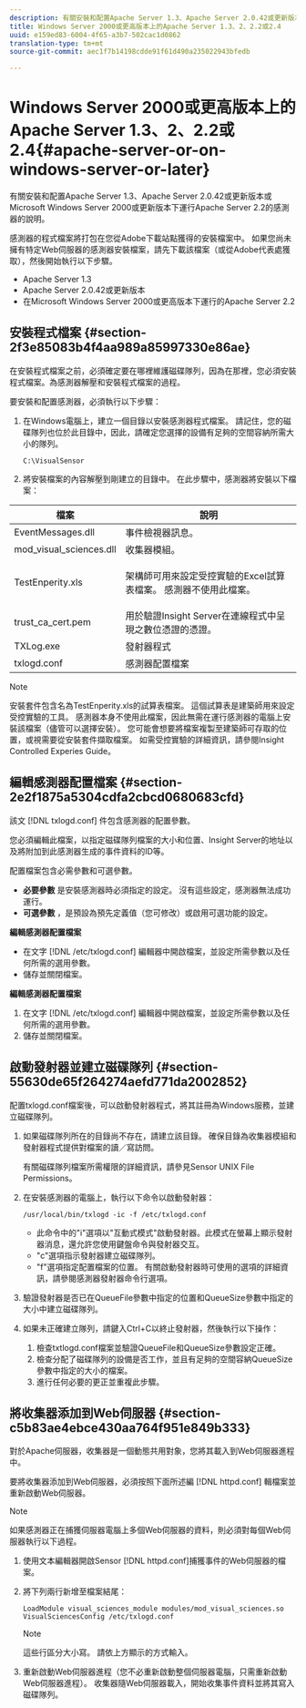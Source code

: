 ```yaml
---
description: 有關安裝和配置Apache Server 1.3、Apache Server 2.0.42或更新版本或Microsoft Windows Server 2000或更新版本下運行Apache Server 2.2的感測器的說明。
title: Windows Server 2000或更高版本上的Apache Server 1.3、2、2.2或2.4
uuid: e159ed83-6004-4f65-a3b7-502cac1d0862
translation-type: tm+mt
source-git-commit: aec1f7b14198cdde91f61d490a235022943bfedb

---
```



# Windows Server 2000或更高版本上的Apache Server 1.3、2、2.2或2.4{#apache-server-or-on-windows-server-or-later}

有關安裝和配置Apache Server 1.3、Apache Server 2.0.42或更新版本或Microsoft Windows Server 2000或更新版本下運行Apache Server 2.2的感測器的說明。

感測器的程式檔案將打包在您從Adobe下載站點獲得的安裝檔案中。 如果您尚未擁有特定Web伺服器的感測器安裝檔案，請先下載該檔案（或從Adobe代表處獲取），然後開始執行以下步驟。

* Apache Server 1.3
* Apache Server 2.0.42或更新版本
* 在Microsoft Windows Server 2000或更高版本下運行的Apache Server 2.2

## 安裝程式檔案 {#section-2f3e85083b4f4aa989a85997330e86ae}

在安裝程式檔案之前，必須確定要在哪裡維護磁碟隊列，因為在那裡，您必須安裝程式檔案。為感測器解壓和安裝程式檔案的過程。

要安裝和配置感測器，必須執行以下步驟：

1. 在Windows電腦上，建立一個目錄以安裝感測器程式檔案。 請記住，您的磁碟隊列也位於此目錄中，因此，請確定您選擇的設備有足夠的空間容納所需大小的隊列。

   ```
   C:\VisualSensor
   ```

1. 將安裝檔案的內容解壓到剛建立的目錄中。 在此步驟中，感測器將安裝以下檔案：

<table id="table_ABFF5F92271B4F3CB0AC68DAB6A5709F"> 
 <thead> 
  <tr> 
   <th colname="col1" class="entry"> 檔案 </th> 
   <th colname="col2" class="entry"> 說明 </th> 
  </tr> 
 </thead>
 <tbody> 
  <tr> 
   <td colname="col1"> EventMessages.dll </td> 
   <td colname="col2"> 事件檢視器訊息。 </td> 
  </tr> 
  <tr> 
   <td colname="col1"> mod_visual_sciences.dll </td> 
   <td colname="col2"> 收集器模組。 </td> 
  </tr> 
  <tr> 
   <td colname="col1"> <p>TestEnperity.xls </p> </td> 
   <td colname="col2"> <p>架構師可用來設定受控實驗的Excel試算表檔案。 感測器不使用此檔案。 </p> </td> 
  </tr> 
  <tr> 
   <td colname="col1"> trust_ca_cert.pem </td> 
   <td colname="col2"> 用於驗證Insight Server在連線程式中呈現之數位憑證的憑證。 </td> 
  </tr> 
  <tr> 
   <td colname="col1"> TXLog.exe </td> 
   <td colname="col2"> 發射器程式 </td> 
  </tr> 
  <tr> 
   <td colname="col1"> txlogd.conf </td> 
   <td colname="col2"> 感測器配置檔案 </td> 
  </tr> 
 </tbody> 
</table>

>[!NOTE]
>
>安裝套件包含名為TestEnperity.xls的試算表檔案。 這個試算表是建築師用來設定受控實驗的工具。 感測器本身不使用此檔案，因此無需在運行感測器的電腦上安裝該檔案（儘管可以選擇安裝）。 您可能會想要將檔案複製至建築師可存取的位置，或視需要從安裝套件擷取檔案。 如需受控實驗的詳細資訊，請參閱Insight Controlled Experies Guide。

## 編輯感測器配置檔案 {#section-2e2f1875a5304cdfa2cbcd0680683cfd}

該文 [!DNL txlogd.conf] 件包含感測器的配置參數。

您必須編輯此檔案，以指定磁碟隊列檔案的大小和位置、Insight Server的地址以及將附加到此感測器生成的事件資料的ID等。

配置檔案包含必需參數和可選參數。

* **必要參數** 是安裝感測器時必須指定的設定。 沒有這些設定，感測器無法成功運行。
* **可選參數** ，是預設為預先定義值（您可修改）或啟用可選功能的設定。

**編輯感測器配置檔案**

* 在文字 [!DNL /etc/txlogd.conf] 編輯器中開啟檔案，並設定所需參數以及任何所需的選用參數。
* 儲存並關閉檔案。

**編輯感測器配置檔案**

1. 在文字 [!DNL /etc/txlogd.conf] 編輯器中開啟檔案，並設定所需參數以及任何所需的選用參數。
1. 儲存並關閉檔案。

## 啟動發射器並建立磁碟隊列 {#section-55630de65f264274aefd771da2002852}

配置txlogd.conf檔案後，可以啟動發射器程式，將其註冊為Windows服務，並建立磁碟隊列。

1. 如果磁碟隊列所在的目錄尚不存在，請建立該目錄。 確保目錄為收集器模組和發射器程式提供對檔案的讀／寫訪問。

   有關磁碟隊列檔案所需權限的詳細資訊，請參見Sensor UNIX File Permissions。
1. 在安裝感測器的電腦上，執行以下命令以啟動發射器：

   ```
   /usr/local/bin/txlogd -ic -f /etc/txlogd.conf
   ```

   * 此命令中的&quot;i&quot;選項以&quot;互動式模式&quot;啟動發射器。此模式在螢幕上顯示發射器消息，還允許您使用鍵盤命令與發射器交互。
   * &quot;c&quot;選項指示發射器建立磁碟隊列。
   * &quot;f&quot;選項指定配置檔案的位置。
   有關啟動發射器時可使用的選項的詳細資訊，請參閱感測器發射器命令行選項。

1. 驗證發射器是否已在QueueFile參數中指定的位置和QueueSize參數中指定的大小中建立磁碟隊列。
1. 如果未正確建立隊列，請鍵入Ctrl+C以終止發射器，然後執行以下操作：

   1. 檢查txtlogd.conf檔案並驗證QueueFile和QueueSize參數設定正確。
   1. 檢查分配了磁碟隊列的設備是否工作，並且有足夠的空間容納QueueSize參數中指定的大小的檔案。
   1. 進行任何必要的更正並重複此步驟。

## 將收集器添加到Web伺服器 {#section-c5b83ae4ebce430aa764f951e849b333}

對於Apache伺服器，收集器是一個動態共用對象，您將其載入到Web伺服器進程中。

要將收集器添加到Web伺服器，必須按照下面所述編 [!DNL httpd.conf] 輯檔案並重新啟動Web伺服器。

>[!NOTE]
>
>如果感測器正在捕獲伺服器電腦上多個Web伺服器的資料，則必須對每個Web伺服器執行以下過程。

1. 使用文本編輯器開啟Sensor [!DNL httpd.conf]捕獲事件的Web伺服器的檔案。
1. 將下列兩行新增至檔案結尾：

   ```
   LoadModule visual_sciences_module modules/mod_visual_sciences.so 
   VisualSciencesConfig /etc/txlogd.conf
   ```

   >[!NOTE]
   >
   >這些行區分大小寫。 請依上方顯示的方式輸入。

1. 重新啟動Web伺服器進程（您不必重新啟動整個伺服器電腦，只需重新啟動Web伺服器進程）。 收集器隨Web伺服器載入，開始收集事件資料並將其寫入磁碟隊列。

